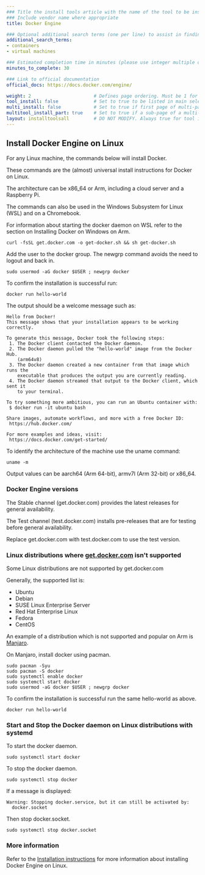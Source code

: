 ```yaml
---
### Title the install tools article with the name of the tool to be installed
### Include vendor name where appropriate
title: Docker Engine

### Optional additional search terms (one per line) to assist in finding the article
additional_search_terms:
- containers
- virtual machines

### Estimated completion time in minutes (please use integer multiple of 5)
minutes_to_complete: 30

### Link to official documentation
official_docs: https://docs.docker.com/engine/

weight: 2                       # Defines page ordering. Must be 1 for first (or only) page.
tool_install: false             # Set to true to be listed in main selection page, else false
multi_install: false            # Set to true if first page of multi-page article, else false
multitool_install_part: true    # Set to true if a sub-page of a multi-page article, else false
layout: installtoolsall         # DO NOT MODIFY. Always true for tool install articles
---
```


## Install Docker Engine on Linux

For any Linux machine, the commands below will install Docker.

These commands are the (almost) universal install instructions for Docker on Linux.

The architecture can be x86_64 or Arm, including a cloud server and a Raspberry Pi.

The commands can also be used in the Windows Subsystem for Linux (WSL) and on a Chromebook.

For information about starting the docker daemon on WSL refer to the section on Installing Docker on Windows on Arm.

```console
curl -fsSL get.docker.com -o get-docker.sh && sh get-docker.sh
```

Add the user to the docker group. The newgrp command avoids the need to logout and back in.

```console
sudo usermod -aG docker $USER ; newgrp docker
```

To confirm the installation is successful run:

```console
docker run hello-world
```

The output should be a welcome message such as:

```console
Hello from Docker!
This message shows that your installation appears to be working correctly.

To generate this message, Docker took the following steps:
 1. The Docker client contacted the Docker daemon.
 2. The Docker daemon pulled the "hello-world" image from the Docker Hub.
    (arm64v8)
 3. The Docker daemon created a new container from that image which runs the
    executable that produces the output you are currently reading.
 4. The Docker daemon streamed that output to the Docker client, which sent it
    to your terminal.

To try something more ambitious, you can run an Ubuntu container with:
 $ docker run -it ubuntu bash

Share images, automate workflows, and more with a free Docker ID:
 https://hub.docker.com/

For more examples and ideas, visit:
 https://docs.docker.com/get-started/

```

To identify the architecture of the machine use the uname command:

```console
uname -m
```
Output values can be aarch64 (Arm 64-bit), armv7l (Arm 32-bit) or x86_64. 

### Docker Engine versions

The Stable channel (get.docker.com) provides the latest releases for general availability.

The Test channel (test.docker.com) installs pre-releases that are for testing before general availability. 

Replace get.docker.com with test.docker.com to use the test version.

### Linux distributions where [get.docker.com](https://get.docker.com) isn't supported

Some Linux distributions are not supported by get.docker.com

Generally, the supported list is:
* Ubuntu
* Debian
* SUSE Linux Enterprise Server
* Red Hat Enterprise Linux
* Fedora
* CentOS

An example of a distribution which is not supported and popular on Arm is [Manjaro](https://manjaro.org).

On Manjaro, install docker using pacman.

```console
sudo pacman -Syu 
sudo pacman -S docker
sudo systemctl enable docker
sudo systemctl start docker
sudo usermod -aG docker $USER ; newgrp docker
```

To confirm the installation is successful run the same hello-world as above.

```console
docker run hello-world
```

### Start and Stop the Docker daemon on Linux distributions with systemd

To start the docker daemon.

```console
sudo systemctl start docker
```

To stop the docker daemon.

```console
sudo systemctl stop docker
```

If a message is displayed:

```console
Warning: Stopping docker.service, but it can still be activated by:
  docker.socket
```

Then stop docker.socket.

```console
sudo systemctl stop docker.socket
```

### More information

Refer to the [Installation instructions](https://docs.docker.com/engine/install/) for more information about installing Docker Engine on Linux.
